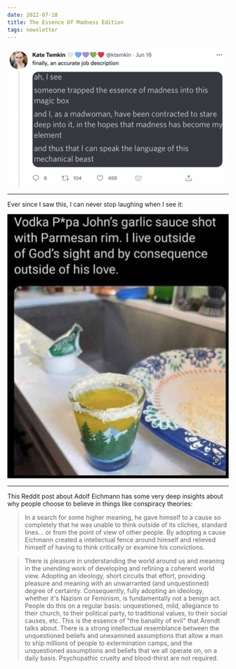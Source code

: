 ```yaml
---
date: 2022-07-18
title: The Essence Of Madness Edition
tags: newsletter
---
```

![madness.png](https://raw.githubusercontent.com/muneer78/muneer78.github.io/master/images/madness.png)

___

Ever since I saw this, I can never stop laughing when I see it:

![VodkaPapaJohns.png](https://raw.githubusercontent.com/muneer78/muneer78.github.io/master/images/VodkaPapaJohns.png)

___

This Reddit post about Adolf Eichmann has some very deep insights about why people choose to believe in things like conspiracy theories:

> In a search for some higher meaning, he gave himself to a cause so completely that he was unable to think outside of its cliches, standard lines... or from the point of view of other people. By adopting a cause Eichmann created a intellectual fence around himself and relieved himself of having to think critically or examine his convictions.

> There is pleasure in understanding the world around us and meaning in the unending work of developing and refining a coherent world view. Adopting an ideology, short circuits that effort, providing pleasure and meaning with an unwarranted (and unquestioned) degree of certainty. Consequently, fully adopting an ideology, whether it&#39;s Nazism or Feminism, is fundamentally not a benign act. People do this on a regular basis: unquestioned, mild, allegiance to their church, to their political party, to traditional values, to their social causes, etc. This is the essence of &quot;the banality of evil&quot; that Arendt talks about. There is a strong intellectual resemblance between the unquestioned beliefs and unexamined assumptions that allow a man to ship millions of people to extermination camps, and the unquestioned assumptions and beliefs that we all operate on, on a daily basis. Psychopathic cruelty and blood-thirst are not required.
